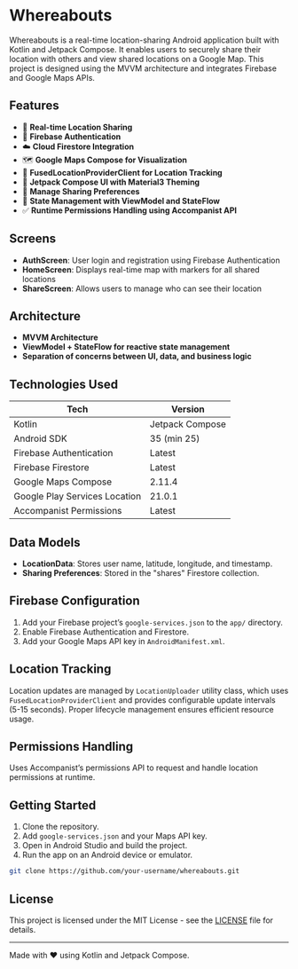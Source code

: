 # Whereabouts

Whereabouts is a real-time location-sharing Android application built with Kotlin and Jetpack Compose. It enables users to securely share their location with others and view shared locations on a Google Map. This project is designed using the MVVM architecture and integrates Firebase and Google Maps APIs.

## Features

- 📍 **Real-time Location Sharing**
- 🔐 **Firebase Authentication**
- ☁️ **Cloud Firestore Integration**
- 🗺️ **Google Maps Compose for Visualization**
- 📡 **FusedLocationProviderClient for Location Tracking**
- 🎨 **Jetpack Compose UI with Material3 Theming**
- 🧭 **Manage Sharing Preferences**
- 🔄 **State Management with ViewModel and StateFlow**
- ✅ **Runtime Permissions Handling using Accompanist API**

## Screens

- **AuthScreen**: User login and registration using Firebase Authentication
- **HomeScreen**: Displays real-time map with markers for all shared locations
- **ShareScreen**: Allows users to manage who can see their location

## Architecture

- **MVVM Architecture**
- **ViewModel + StateFlow for reactive state management**
- **Separation of concerns between UI, data, and business logic**

## Technologies Used

| Tech                          | Version     |
|------------------------------|-------------|
| Kotlin                       | Jetpack Compose |
| Android SDK                  | 35 (min 25) |
| Firebase Authentication      | Latest      |
| Firebase Firestore           | Latest      |
| Google Maps Compose          | 2.11.4      |
| Google Play Services Location| 21.0.1      |
| Accompanist Permissions      | Latest      |

## Data Models

- **LocationData**: Stores user name, latitude, longitude, and timestamp.
- **Sharing Preferences**: Stored in the "shares" Firestore collection.

## Firebase Configuration

1. Add your Firebase project’s `google-services.json` to the `app/` directory.
2. Enable Firebase Authentication and Firestore.
3. Add your Google Maps API key in `AndroidManifest.xml`.

## Location Tracking

Location updates are managed by `LocationUploader` utility class, which uses `FusedLocationProviderClient` and provides configurable update intervals (5-15 seconds). Proper lifecycle management ensures efficient resource usage.

## Permissions Handling

Uses Accompanist’s permissions API to request and handle location permissions at runtime.

## Getting Started

1. Clone the repository.
2. Add `google-services.json` and your Maps API key.
3. Open in Android Studio and build the project.
4. Run the app on an Android device or emulator.

```bash
git clone https://github.com/your-username/whereabouts.git
```

## License

This project is licensed under the MIT License - see the [LICENSE](LICENSE) file for details.

---

Made with ❤️ using Kotlin and Jetpack Compose.

